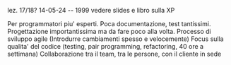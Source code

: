 lez. 17/18? 14-05-24 -- 1999
vedere slides e libro sulla XP 

Per programmatori piu' esperti.
Poca documentazione, test tantissimi. Progettazione importantissima ma da fare poco alla volta.
Processo di sviluppo agile (Introdurre cambiamenti spesso e velocemente)
Focus sulla qualita' del codice (testing, pair programming, refactoring, 40 ore a settimana)
Collaborazione tra il team, tra le persone, con il cliente in sede

